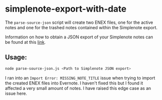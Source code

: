 # simplenote-export-with-date
The `parse-source-json` script will create two ENEX files, one for the active notes and one for the trashed notes contained within the Simplenote export.

Information on how to obtain a JSON export of your Simplenote notes can be found at this [link](https://simplenote.com/help/#export).

## Usage:

```bash
node parse-source-json.js <Path to Simplenote JSON export>
```

I ran into an `Import Error: MISSING_NOTE_TITLE` issue when trying to import the created ENEX files into Evernote. I haven't fixed this but I found it affected a very small amount of notes. I have raised this edge case as an issue here.
